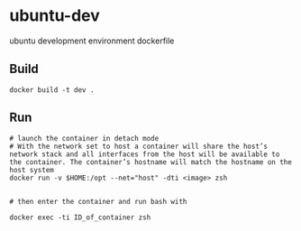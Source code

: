 # ubuntu-dev
ubuntu development environment dockerfile

## Build
```shell
docker build -t dev .
```

## Run
```shell
# launch the container in detach mode
# With the network set to host a container will share the host’s network stack and all interfaces from the host will be available to the container. The container’s hostname will match the hostname on the host system
docker run -v $HOME:/opt --net="host" -dti <image> zsh


# then enter the container and run bash with

docker exec -ti ID_of_container zsh
```
